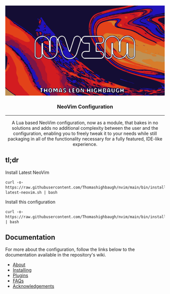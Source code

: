 <p align="center">
  <a href="" rel="noopener">
 <img  src="https://raw.githubusercontent.com/Thomashighbaugh/nvim/main/.github/assets/nvim.png" alt="Project logo"></a>
</p>

<h3 align="center">NeoVim Configuration</h3>

---

<p align="center"> A Lua based NeoVim configuration, now as a module, that bakes in no solutions and adds no additional complexity between the user and the configuration, enabling you to freely tweak it to your needs while still packaging in all of the functionality necessary for a fully featured, IDE-like experience.
    <br>
</p>

## tl;dr 

Install Latest NeoVim 
```
curl -o-  https://raw.githubusercontent.com/Thomashighbaugh/nvim/main/bin/install-latest-neovim.sh | bash
```

Install this configuration
```
curl -o-  https://raw.githubusercontent.com/Thomashighbaugh/nvim/main/bin/install | bash
```

## Documentation 
For more about the configuration, follow the links below to the documentation available in the repository's wiki. 

- [About](https://github.com/Thomashighbaugh/nvim/wiki/About)
- [Installing](https://github.com/Thomashighbaugh/nvim/wiki/Installing)
- [Plugins](https://github.com/Thomashighbaugh/nvim/wiki/Plugins) 
- [FAQs](https://github.com/Thomashighbaugh/nvim/wiki/FAQs)
- [Acknowledgements](https://github.com/Thomashighbaugh/nvim/wiki/Acknowledgements) 

